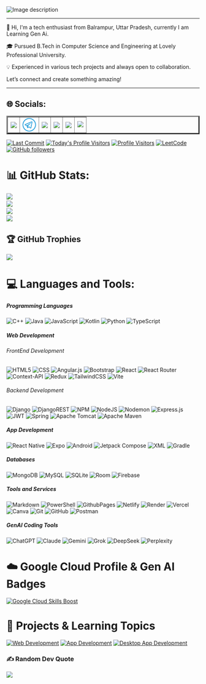 
<img src="https://github.com/user-attachments/assets/86295a53-99e6-400f-ace4-ce49973570e3" alt="Image description" width="1020" height="350" />

---

👋 Hi, I'm a tech enthusiast from Balrampur, Uttar Pradesh, currently I am Learning Gen Ai.

🎓 Pursued B.Tech in Computer Science and Engineering at Lovely Professional University.

💡 Experienced in various tech projects and always open to collaboration.

Let’s connect and create something amazing!

---

## 🌐 Socials:
<table border="3" radius="20">
  <td><a href="https://wa.me/7237890715" target="_blank"> <img align="center" src="https://user-images.githubusercontent.com/74038190/235294019-40007353-6219-4ec5-b661-b3c35136dd0b.gif" width="45px" /> </a></td>
  <td><a href="https://t.me/Skp3214" target="_blank"> <img align="center" src="https://github.com/AkashSingh3031/AkashSingh3031/blob/main/images/Social%20Media/telegram(color).png" width="35px" /> </a></td>
  <td><a href="https://www.linkedin.com/in/skp3214/" target="_blank"> <img align="center" src="https://user-images.githubusercontent.com/74038190/235294012-0a55e343-37ad-4b0f-924f-c8431d9d2483.gif" width="45px" /> </a></td>
  <td><a href="https://www.instagram.com/skprajapati3215/" target="_blank"> <img align="center" src="https://user-images.githubusercontent.com/74038190/235294013-a33e5c43-a01c-43f6-b44d-a406d8b4ab75.gif" width="45px" /> </a></td>
  <td><a href="https://twitter.com/skp3214" target="_blank"> <img align="center" src="https://user-images.githubusercontent.com/74038190/235294011-b8074c31-9097-4a65-a594-4151b58743a8.gif" width="45px" /> </a></td>
  <td><a href="https://mail.google.com/mail/u/0/?fs=1&to=skprajapati3214@gmail.com&tf=cm" target="_blank">  <img src="https://img.icons8.com/?size=100&id=P7UIlhbpWzZm&format=png&color=000000" width="35px"/> </a></td>
</table>


[![Last Commit](https://custom-icon-badges.demolab.com/github/last-commit/skp3214/skp3214?style=plastic&logo=history)](https://github.com/skp3214/skp3214/commits/master)
[![Today's Profile Visitors](https://hits.sh/github.com/skp3214/skp3214.svg?view=today-total&label=Today's%20Profile%20View&extraCount=0&labelColor=fe3757&logo=github)](https://github.com/skp3214)
[![Profile Visitors](https://hits.sh/github.com/skp3214/skp3214.svg?label=Total%20Profile%20View&extraCount=0&color=fe3757&labelColor=bf11cc&logo=github)](https://github.com/Nilesh-0203)
[![LeetCode](https://img.shields.io/badge/dynamic/json?style=flat&labelColor=orange&logo=leetcode&logoColor=black&label=Solved&query=solvedOverTotal&url=https://leetcode-badge.vercel.app/api/users/skprajapati3214)](https://leetcode.com/skprajapati3214/)
[![GitHub followers](https://custom-icon-badges.demolab.com/github/followers/skp3214?style=social&logo=followers)](https://github.com/skp3214?tab=followers)

# 📊 GitHub Stats:
![](https://github-readme-stats.vercel.app/api?username=skp3214&theme=flag-india&hide_border=false&include_all_commits=false&count_private=false)<br/>
![](https://github-readme-stats.vercel.app/api?username=skp3214&theme=flag-india&hide_border=false&include_all_commits=true&count_private=true)<br/>
![](https://github-readme-streak-stats.herokuapp.com/?user=skp3214&theme=flag-india&hide_border=false)<br/>
![](https://github-readme-stats.vercel.app/api/top-langs/?username=skp3214&theme=flag-india&hide_border=false&include_all_commits=false&count_private=false&layout=compact)

## 🏆 GitHub Trophies
![](https://github-profile-trophy.vercel.app/?username=skp3214&theme=dark&no-frame=false&no-bg=false&margin-w=4)

# 💻 Languages and Tools:

##### Programming Languages
![C++](https://img.shields.io/badge/c++-%2300599C.svg?style=for-the-badge&logo=c%2B%2B&logoColor=white)
![Java](https://img.shields.io/badge/java-%23ED8B00.svg?style=for-the-badge&logo=openjdk&logoColor=white) 
![JavaScript](https://img.shields.io/badge/javascript-%23323330.svg?style=for-the-badge&logo=javascript&logoColor=%23F7DF1E) 
![Kotlin](https://img.shields.io/badge/kotlin-%237F52FF.svg?style=for-the-badge&logo=kotlin&logoColor=white)
![Python](https://img.shields.io/badge/python-3670A0?style=for-the-badge&logo=python&logoColor=ffdd54) 
![TypeScript](https://img.shields.io/badge/typescript-%23007ACC.svg?style=for-the-badge&logo=typescript&logoColor=white) 

##### Web Development
###### FrontEnd Development
 ![HTML5](https://img.shields.io/badge/html5-%23E34F26.svg?style=for-the-badge&logo=html5&logoColor=white) 
![CSS](https://img.shields.io/badge/css3-%2300599C.svg?style=for-the-badge&logo=css3&logoColor=white) 
![Angular.js](https://img.shields.io/badge/angular.js-%23E23237.svg?style=for-the-badge&logo=angularjs&logoColor=white) 
![Bootstrap](https://img.shields.io/badge/bootstrap-%238511FA.svg?style=for-the-badge&logo=bootstrap&logoColor=white) 
 ![React](https://img.shields.io/badge/react-%2320232a.svg?style=for-the-badge&logo=react&logoColor=%2361DAFB) 
 ![React Router](https://img.shields.io/badge/React_Router-CA4245?style=for-the-badge&logo=react-router&logoColor=white) 
 ![Context-API](https://img.shields.io/badge/Context--Api-000000?style=for-the-badge&logo=react)
 ![Redux](https://img.shields.io/badge/redux-%23593d88.svg?style=for-the-badge&logo=redux&logoColor=white)
 ![TailwindCSS](https://img.shields.io/badge/tailwindcss-%2338B2AC.svg?style=for-the-badge&logo=tailwind-css&logoColor=white) 
 ![Vite](https://img.shields.io/badge/vite-%23646CFF.svg?style=for-the-badge&logo=vite&logoColor=white)

###### Backend Development
 ![Django](https://img.shields.io/badge/django-%23092E20.svg?style=for-the-badge&logo=django&logoColor=white) 
 ![DjangoREST](https://img.shields.io/badge/DJANGO-REST-ff1709?style=for-the-badge&logo=django&logoColor=white&color=ff1709&labelColor=gray)
 ![NPM](https://img.shields.io/badge/NPM-%23CB3837.svg?style=for-the-badge&logo=npm&logoColor=white) 
 ![NodeJS](https://img.shields.io/badge/node.js-6DA55F?style=for-the-badge&logo=node.js&logoColor=white) 
 ![Nodemon](https://img.shields.io/badge/NODEMON-%23323330.svg?style=for-the-badge&logo=nodemon&logoColor=%BBDEAD)
 ![Express.js](https://img.shields.io/badge/express.js-%23404d59.svg?style=for-the-badge&logo=express&logoColor=%2361DAFB)
 ![JWT](https://img.shields.io/badge/JWT-black?style=for-the-badge&logo=JSON%20web%20tokens)
  ![Spring](https://img.shields.io/badge/spring-%236DB33F.svg?style=for-the-badge&logo=spring&logoColor=white)  ![Apache Tomcat](https://img.shields.io/badge/apache%20tomcat-%23F8DC75.svg?style=for-the-badge&logo=apache-tomcat&logoColor=black) ![Apache Maven](https://img.shields.io/badge/Apache%20Maven-C71A36?style=for-the-badge&logo=Apache%20Maven&logoColor=white)

##### App Development
 ![React Native](https://img.shields.io/badge/react_native-%2320232a.svg?style=for-the-badge&logo=react&logoColor=%2361DAFB) 
  ![Expo](https://img.shields.io/badge/expo-1C1E24?style=for-the-badge&logo=expo&logoColor=#D04A37)
  ![Android](https://img.shields.io/badge/Android-38b000.svg?style=for-the-badge&logo=Android&logoColor=white)
  ![Jetpack Compose](https://img.shields.io/badge/jetpack-compose-3772ff.svg?style=for-the-badge&logo=jetpack-compose&logoColor=70e000)
![XML](https://img.shields.io/badge/xml-pink.svg?style=for-the-badge&logo=XML&logoColor=white)
  ![Gradle](https://img.shields.io/badge/Gradle-02303A.svg?style=for-the-badge&logo=Gradle&logoColor=white)

##### Databases
![MongoDB](https://img.shields.io/badge/MongoDB-%234ea94b.svg?style=for-the-badge&logo=mongodb&logoColor=white) ![MySQL](https://img.shields.io/badge/mysql-4479A1.svg?style=for-the-badge&logo=mysql&logoColor=white) ![SQLite](https://img.shields.io/badge/sqlite-%2307405e.svg?style=for-the-badge&logo=sqlite&logoColor=white) ![Room](https://img.shields.io/badge/room-%23F24E1E.svg?style=for-the-badge&logo=room&logoColor=white) ![Firebase](https://img.shields.io/badge/firebase-a08021?style=for-the-badge&logo=firebase&logoColor=ffcd34)

##### Tools and Services
 ![Markdown](https://img.shields.io/badge/markdown-%23000000.svg?style=for-the-badge&logo=markdown&logoColor=white) ![PowerShell](https://img.shields.io/badge/PowerShell-%235391FE.svg?style=for-the-badge&logo=powershell&logoColor=white) ![GithubPages](https://img.shields.io/badge/github%20pages-121013?style=for-the-badge&logo=github&logoColor=white) ![Netlify](https://img.shields.io/badge/netlify-%23000000.svg?style=for-the-badge&logo=netlify&logoColor=#00C7B7) ![Render](https://img.shields.io/badge/Render-%46E3B7.svg?style=for-the-badge&logo=render&logoColor=white) ![Vercel](https://img.shields.io/badge/vercel-%23000000.svg?style=for-the-badge&logo=vercel&logoColor=white)    ![Canva](https://img.shields.io/badge/Canva-%2300C4CC.svg?style=for-the-badge&logo=Canva&logoColor=white) ![Git](https://img.shields.io/badge/git-%23F05033.svg?style=for-the-badge&logo=git&logoColor=white) ![GitHub](https://img.shields.io/badge/github-%23121011.svg?style=for-the-badge&logo=github&logoColor=white)  ![Postman](https://img.shields.io/badge/Postman-FF6C37?style=for-the-badge&logo=postman&logoColor=white)

##### GenAI Coding Tools

![ChatGPT](https://img.shields.io/badge/ChatGPT-%231DAF7A.svg?style=for-the-badge&logo=OpenAI&logoColor=white)
![Claude](https://img.shields.io/badge/Claude-%230A7AFF.svg?style=for-the-badge&logo=Anthropic&logoColor=white)
![Gemini](https://img.shields.io/badge/Gemini-%23007BFF.svg?style=for-the-badge&logo=Google&logoColor=white)
![Grok](https://img.shields.io/badge/Grok-%231A1A1A.svg?style=for-the-badge&logo=X&logoColor=white)
![DeepSeek](https://img.shields.io/badge/DeepSeek-%2300B386.svg?style=for-the-badge&logo=search&logoColor=white)
![Perplexity](https://img.shields.io/badge/Perplexity-%230000FF.svg?style=for-the-badge&logo=question&logoColor=white)


# ☁️ Google Cloud Profile & Gen AI Badges

[![Google Cloud Skills Boost](https://img.shields.io/badge/Google%20Cloud%20Skills%20Boost-Profile-blue?style=for-the-badge&logo=googlecloud&logoColor=white)](https://www.cloudskillsboost.google/public_profiles/f7f49c59-0076-4d02-af8d-a33303d78d05)


# 🚀 Projects & Learning Topics

[![Web Development](https://img.shields.io/badge/Web%20Development-Projects-green?style=for-the-badge&logo=googlecloud&logoColor=white)](/webdev.md) 
[![App Development](https://img.shields.io/badge/App%20Development-Projects-yellow?style=for-the-badge&logo=googlecloud&logoColor=white)](/appdev.md) 
[![Desktop App Development](https://img.shields.io/badge/Desktop%20App%20Development-Projects-blue?style=for-the-badge&logo=googlecloud&logoColor=white)](/desktopdev.md)


### ✍️ Random Dev Quote
![](https://quotes-github-readme.vercel.app/api?type=horizontal&theme=light)